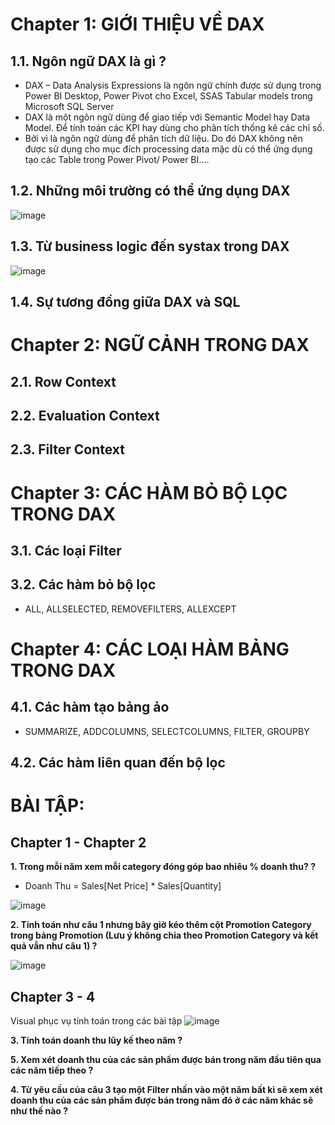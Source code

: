 # Chapter 1: GIỚI THIỆU VỀ DAX
## 1.1. Ngôn ngữ DAX là gì ?
- DAX – Data Analysis Expressions là ngôn ngữ chính được sử dụng trong Power BI Desktop, Power Pivot cho Excel, SSAS Tabular models trong Microsoft SQL Server
- DAX là một ngôn ngữ dùng để giao tiếp với Semantic Model hay Data Model. Để tính toán các KPI hay dùng cho phân tích thống kê các chỉ số.
- Bởi vì là ngôn ngữ dùng để phân tích dữ liệu. Do đó DAX không nên được sử dụng cho mục đích processing data mặc dù có thể ứng dụng tạo các Table trong Power Pivot/ Power BI….


## 1.2. Những môi trường có thể ứng dụng DAX
![image](https://github.com/hoanghce/Training_DKSH/assets/87324837/e4d3f8e4-96fd-4333-af04-0f208371d359)

## 1.3. Từ business logic đến systax trong DAX 
![image](https://github.com/hoanghce/Training_DKSH/assets/87324837/0755ada6-1266-439a-85bc-2c97f4a5cbfa)

## 1.4. Sự tương đồng giữa DAX và SQL

# Chapter 2: NGỮ CẢNH TRONG DAX
## 2.1. Row Context
## 2.2. Evaluation Context
## 2.3. Filter Context

# Chapter 3: CÁC HÀM BỎ BỘ LỌC TRONG DAX
## 3.1. Các loại Filter
## 3.2. Các hàm bỏ bộ lọc
- ALL, ALLSELECTED, REMOVEFILTERS, ALLEXCEPT
# Chapter 4: CÁC LOẠI HÀM BẢNG TRONG DAX
## 4.1. Các hàm tạo bảng ảo
 - SUMMARIZE, ADDCOLUMNS, SELECTCOLUMNS, FILTER, GROUPBY
## 4.2. Các hàm liên quan đến bộ lọc

# BÀI TẬP:
## Chapter 1 - Chapter 2
<strong> 1. Trong mỗi năm xem mỗi category đóng góp bao nhiêu % doanh thu? ? </strong>
   - Doanh Thu = Sales[Net Price] * Sales[Quantity]

 ![image](https://github.com/hoanghce/Training_DKSH/assets/87324837/801f9b88-41c9-4001-a8af-454eb84b5598)

<strong> 2. Tính toán như câu 1 nhưng bây giờ kéo thêm cột Promotion Category trong bảng Promotion (Lưu ý không chia theo Promotion Category và kết quả vẫn như câu 1) ? </strong>


   ![image](https://github.com/hoanghce/Training_DKSH/assets/87324837/a7b51f9a-659a-499f-a6d6-4bcde9177676)

## Chapter 3 - 4
Visual phục vụ tính toán trong các bài tập
![image](https://github.com/hoanghce/Training_DKSH/assets/87324837/70a191c6-e40a-4b9a-922c-aa1a8d3413c7)

<strong> 3. Tính toán doanh thu lũy kế theo năm ?

<strong> 5. Xem xét doanh thu của các sản phẩm được bán trong năm đầu tiên qua các năm tiếp theo ?
 
<strong> 4. Từ yêu cầu của câu 3 tạo một Filter nhấn vào một năm bất kì sẽ xem xét doanh thu của các sản phẩm được bán trong năm đó ở các năm khác sẽ như thế nào ?



